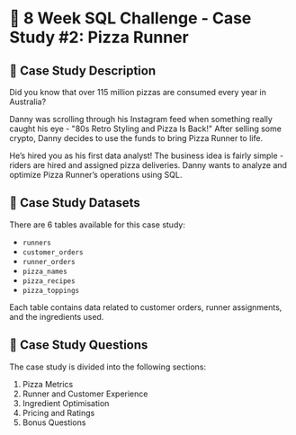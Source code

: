 # 🍕 8 Week SQL Challenge - Case Study #2: Pizza Runner

## 📖 Case Study Description

Did you know that over 115 million pizzas are consumed every year in Australia?

Danny was scrolling through his Instagram feed when something really caught his eye - "80s Retro Styling and Pizza Is Back!" After selling some crypto, Danny decides to use the funds to bring Pizza Runner to life.

He’s hired you as his first data analyst! The business idea is fairly simple - riders are hired and assigned pizza deliveries. Danny wants to analyze and optimize Pizza Runner’s operations using SQL.

## 💾 Case Study Datasets

There are 6 tables available for this case study:

- `runners`
- `customer_orders`
- `runner_orders`
- `pizza_names`
- `pizza_recipes`
- `pizza_toppings`

Each table contains data related to customer orders, runner assignments, and the ingredients used.

## 🧠 Case Study Questions

The case study is divided into the following sections:

1. Pizza Metrics
2. Runner and Customer Experience
3. Ingredient Optimisation
4. Pricing and Ratings
5. Bonus Questions


